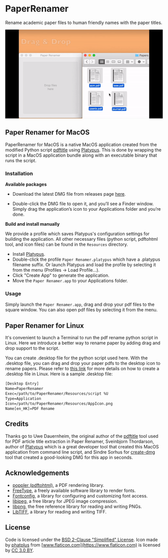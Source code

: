 # PaperRenamer

Rename academic paper files to human friendly names with the paper titles.

![PaperRenamer Demo](demo.gif)

## Paper Renamer for MacOS

PaperRenamer for MacOS is a native MacOS application created from the modified Python script [pdftitle](https://github.com/huwan/pdftitle) using [Platypus](https://sveinbjorn.org/platypus). This is done by wrapping the script in a MacOS application bundle along with an executable binary that runs the script.

### Installation

**Available packages**

- Download the latest DMG file from releases page [here](https://github.com/huwan/PaperRenamer/releases).

- Double-click the DMG file to open it, and you’ll see a Finder window. Simply drag the application’s icon to your Applications folder and you’re done.

**Build and install manually**

We provide a profile which saves Platypus's configuration settings for building the application. All other necessary files (python script, pdftohtml tool, and icon files) can be found in the `Resources` directory.

- Install [Platypus](https://sveinbjorn.org/platypus).
- Double-click the profile `Paper Renamer.platypus` which have a .platypus filename suffix. Or launch Platypus and load the profile by selecting it from the menu (Profiles → Load Profile...).
- Click "Create App" to generate the application.
- Move the `Paper Renamer.app` to your Applications folder.

### Usage
Simply launch the `Paper Renamer.app`, drag and drop your pdf files to the square window. You can also open pdf files by selecting it from the menu.


## Paper Renamer for Linux

It's convenient to launch a Terminal to run the pdf rename python script in Linux. Here we introduce a better way to rename paper by adding drag and drop support to the script.

You can create .desktop file for the python script used here. With the .desktop file, you can drag and drop your paper pdfs to the desktop icon to rename papers. Please refer to  [this link](https://www.maketecheasier.com/create-desktop-file-linux) for more details on how to create a .desktop file in Linux.
Here is a sample .desktop file:

```
[Desktop Entry]
Name=PaperRenamer
Exec=/path/to/PaperRenamer/Resources/script %U
Type=Application
Icon=/path/to/PaperRenamer/Resources/AppIcon.png
Name[en_HK]=PDF Rename
```

## Credits

Thanks go to Uwe Dauernheim, the original author of the [pdftitle](https://github.com/djui/pdftitle) tool used for PDF article title extraction in Paper Renamer, Sveinbjorn Thordarson, author of [Platypus](https://sveinbjorn.org/platypus) which is a great developer tool that created this MacOS application from command line script, and Sindre Sorhus for [create-dmg](https://github.com/sindresorhus/create-dmg) tool that created a good-looking DMG for this app in seconds.

## Acknowledgements

* [poppler (pdftohtml)](https://poppler.freedesktop.org/), a PDF rendering library.
* [FreeType](https://www.freetype.org/), a freely available software library to render fonts.
* [Fontconfig](https://www.freedesktop.org/wiki/Software/fontconfig/), a library for configuring and customizing font access.
* [libjpeg](http://www.ijg.org/), a free library for JPEG image compression.
* [libpng](http://libpng.org/), the free reference library for reading and writing PNGs.
* [LibTIFF](http://www.libtiff.org/), a library for reading and writing TIFF.

## License

Code is licensed under the [BSD 2-Clause "Simplified" License](LICENSE). Icon made by [phatplus](https://www.flaticon.com/authors/phatplus) from [www.flaticon.com](https://www.flaticon.com) is licensed by [CC 3.0 BY](https://creativecommons.org/licenses/by/3.0/).
